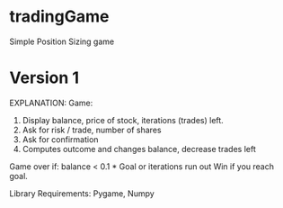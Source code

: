 # tradingGame
Simple Position Sizing game

# Version 1
EXPLANATION:
Game:
1. Display balance, price of stock, iterations (trades) left.
2. Ask for risk / trade, number of shares
3. Ask for confirmation
4. Computes outcome and changes balance, decrease trades left

Game over if: balance < 0.1 * Goal or iterations run out
Win if you reach goal. 

Library Requirements: 
Pygame, Numpy
